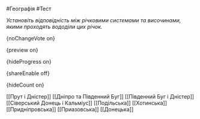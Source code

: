#Географія #Тест

*Установіть відповідність між річковими системами та височинами, якими проходять вододіли цих річок.*

{noChangeVote on}

{preview on}

{hideProgress on}

{shareEnable off}

{hideCount on}

[[Прут і Дністер]]
[[Дніпро та Південний Буг]]
[[Південний Буг і Дністер]]
[[Сіверський Донець і Кальміус]]
[[Подільська]]
[[Хотинська]]
[[Придніпровська]]
[[Приазовська]]
[[Донецька]]

